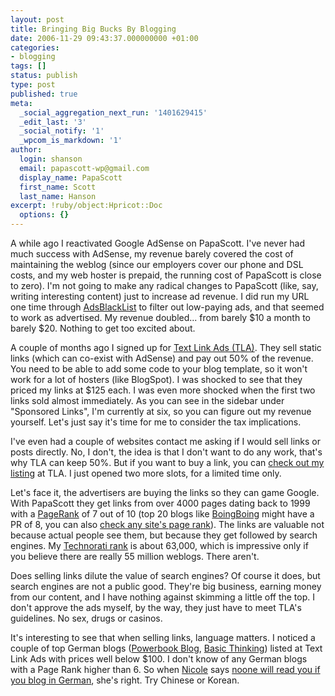```yaml
---
layout: post
title: Bringing Big Bucks By Blogging
date: 2006-11-29 09:43:37.000000000 +01:00
categories:
- blogging
tags: []
status: publish
type: post
published: true
meta:
  _social_aggregation_next_run: '1401629415'
  _edit_last: '3'
  _social_notify: '1'
  _wpcom_is_markdown: '1'
author:
  login: shanson
  email: papascott-wp@gmail.com
  display_name: PapaScott
  first_name: Scott
  last_name: Hanson
excerpt: !ruby/object:Hpricot::Doc
  options: {}
---
```

<p>A while ago I reactivated Google AdSense on PapaScott. I've never had much success with AdSense, my revenue barely covered the cost of maintaining the weblog (since our employers cover our phone and DSL costs, and my web hoster is prepaid, the running cost of PapaScott is close to zero). I'm not going to make any radical changes to PapaScott (like, say, writing interesting content) just to increase ad revenue. I did run my URL one time through <a href="http://www.adsblacklist.com/">AdsBlackList</a> to filter out low-paying ads, and that seemed to work as advertised. My revenue doubled... from barely $10 a month to barely $20. Nothing to get too excited about.</p>
<p>A couple of months ago I signed up for <a href="http://www.text-link-ads.com/">Text Link Ads (TLA)</a>. They sell static links (which can co-exist with AdSense) and pay out 50% of the revenue. You need to be able to add some code to your blog template, so it won't work for a lot of hosters (like BlogSpot). I was shocked to see that they priced my links at $125 each. I was even more shocked when the first two links sold almost immediately. As you can see in the sidebar under "Sponsored Links", I'm currently at six, so you can figure out my revenue yourself. Let's just say it's time for me to consider the tax implications.</p>
<p>I've even had a couple of websites contact me asking if I would sell links or posts directly. No, I don't, the idea is that I don't want to do any work, that's why TLA can keep 50%. But if you want to buy a link, you can <a href="http://www.text-link-ads.com/packageDetail.php?packageID=44793">check out my listing</a> at TLA. I just opened two more slots, for a limited time only.</p>
<p>Let's face it, the advertisers are buying the links so they can game Google. With PapaScott they get links from over 4000 pages dating back to 1999 with a <a href="http://www.webworkshop.net/pagerank.html">PageRank</a> of 7 out of 10 (top 20 blogs like <a href="http://www.boingboing.net">BoingBoing</a> might have a PR of 8, you can also <a href="http://www.prchecker.info/check_page_rank.php">check any site's page rank</a>). The links are valuable not because actual people see them, but because they get followed by search engines. My <a href="http://technorati.com/blogs/https://www.papascott.de">Technorati rank</a> is about 63,000, which is impressive only if you believe there are really 55 million weblogs. There aren't.</p>
<p>Does selling links dilute the value of search engines? Of course it does, but search engines are not a public good. They're big business, earning money from our content, and I have nothing against skimming a little off the top. I don't approve the ads myself, by the way, they just have to meet TLA's guidelines. No sex, drugs or casinos.</p>
<p>It's interesting to see that when selling links, language matters. I noticed a couple of top German blogs (<a href="http://powerbook.blogger.de/">Powerbook Blog</a>, <a href="http://www.basicthinking.de/blog/">Basic Thinking</a>) listed at Text Link Ads with prices well below $100. I don't know of any German blogs with a Page Rank higher than 6. So when <a href="http://crueltobekind.org/">Nicole</a> says <a href="http://beissholz.de/i">noone will read you if you blog in German</a>, she's right. Try Chinese or Korean.</p>
